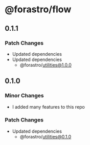 # @forastro/flow

## 0.1.1

### Patch Changes

- Updated dependencies
- Updated dependencies
  - @forastro/utilities@1.0.0

## 0.1.0

### Minor Changes

- I added many features to this repo

### Patch Changes

- Updated dependencies
  - @forastro/utilities@0.1.0
